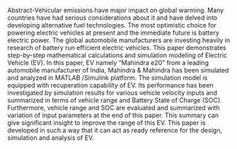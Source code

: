 Abstract-Vehicular emissions have major impact on global warming. Many countries have had serious considerations about it and have delved into developing alternative fuel technologies. The most optimistic choice for powering electric vehicles at present and the immediate future is battery electric power. The global automobile manufacturers are investing heavily in research of battery run efficient electric vehicles. This paper demonstrates step-by-step mathematical calculations and simulation modeling of Electric Vehicle (EV). In this paper, EV namely "Mahindra e20" from a leading automobile manufacturer of India, Mahindra & Mahindra has been simulated and analyzed in MATLAB /Simulink platform. The simulation model is equipped with recuperation capability of EV. Its performance has been investigated by simulation results for various vehicle velocity inputs and summarized in terms of vehicle range and Battery State of Charge (SOC). Furthermore, vehicle range and SOC are evaluated and summarized with variation of input parameters at the end of this paper. This summary can give significant insight to improve the range of this EV. This paper is developed in such a way that it can act as ready reference for the design, simulation and analysis of EV.
